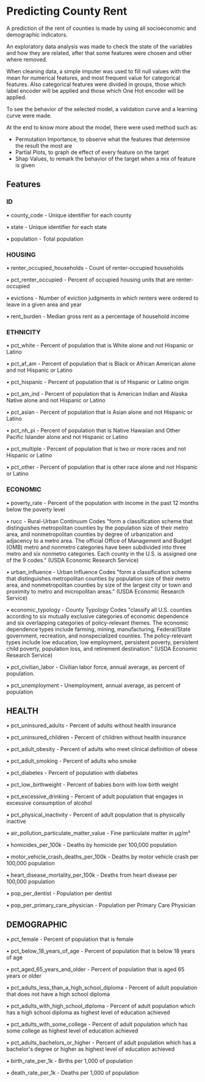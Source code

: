 # Predicting County Rent

A prediction of the rent of counties is made by using all socioeconomic and demographic indicators.

An exploratory data analysis was made to check the state of the variables and how they are related, after that some features were chosen and other where removed.

When cleaning data, a simple imputer was used to fill null values with the mean for numerical features, and most frequent value for categorical features. Also categorical features were divided in groups, those which label encoder will be applied and those which One Hot encoder will be applied.

To see the behavior of the selected model, a validation curve and a learning curve were made.

At the end to know more about the model, there were used method such as:

- Permutation Importance, to observe what the features that determine the result the most are
- Partial Plots, to graph de effect of every feature on the target
- Shap Values, to remark the behavior of the target when a mix of feature is given

## Features

### ID

•	county_code - Unique identifier for each county

•	state - Unique identifier for each state

•	population - Total population 
  
### HOUSING

•	renter_occupied_households - Count of renter-occupied households

•	pct_renter_occupied - Percent of occupied housing units that are renter-occupied

•	evictions - Number of eviction judgments in which renters were ordered to leave in a given area and year

•	rent_burden - Median gross rent as a percentage of household income

### ETHNICITY

•	pct_white - Percent of population that is White alone and not Hispanic or Latino

•	pct_af_am - Percent of population that is Black or African American alone and not Hispanic or Latino

•	pct_hispanic - Percent of population that is of Hispanic or Latino origin

•	pct_am_ind - Percent of population that is American Indian and Alaska Native alone and not Hispanic or Latino

•	pct_asian - Percent of population that is Asian alone and not Hispanic or Latino

•	pct_nh_pi - Percent of population that is Native Hawaiian and Other Pacific Islander alone and not Hispanic or Latino

•	pct_multiple - Percent of population that is two or more races and not Hispanic or Latino

•	pct_other - Percent of population that is other race alone and not Hispanic or Latino

### ECONOMIC

•	poverty_rate - Percent of the population with income in the past 12 months below the poverty level

•	rucc - Rural-Urban Continuum Codes "form a classification scheme that distinguishes metropolitan counties by the population size of their metro area, and nonmetropolitan counties by degree of urbanization and adjacency to a metro area. The official Office of Management and Budget (OMB) metro and nonmetro categories have been subdivided into three metro and six nonmetro categories. Each county in the U.S. is assigned one of the 9 codes." (USDA Economic Research Service)
  
•	urban_influence - Urban Influence Codes "form a classification scheme that distinguishes metropolitan counties by population size of their metro area, and nonmetropolitan counties by size of the largest city or town and proximity to metro and micropolitan areas." (USDA Economic Research Service)

•	economic_typology - County Typology Codes "classify all U.S. counties according to six mutually exclusive categories of economic dependence and six overlapping categories of policy-relevant themes. The economic dependence types include farming, mining, manufacturing, Federal/State government, recreation, and nonspecialized counties. The policy-relevant types include low education, low employment, persistent poverty, persistent child poverty, population loss, and retirement destination." (USDA Economic Research Service)

•	pct_civilian_labor - Civilian labor force, annual average, as percent of population.

•	pct_unemployment - Unemployment, annual average, as percent of population

## HEALTH

•	pct_uninsured_adults - Percent of adults without health insurance

•	pct_uninsured_children - Percent of children without health insurance

•	pct_adult_obesity - Percent of adults who meet clinical definition of obese

•	pct_adult_smoking - Percent of adults who smoke

•	pct_diabetes - Percent of population with diabetes

•	pct_low_birthweight - Percent of babies born with low birth weight

•	pct_excessive_drinking - Percent of adult population that engages in excessive consumption of alcohol

•	pct_physical_inactivity - Percent of adult population that is physically inactive

•	air_pollution_particulate_matter_value - Fine particulate matter in µg/m³

•	homicides_per_100k - Deaths by homicide per 100,000 population

•	motor_vehicle_crash_deaths_per_100k - Deaths by motor vehicle crash per 100,000 population

•	heart_disease_mortality_per_100k - Deaths from heart disease per 100,000 population

•	pop_per_dentist - Population per dentist

•	pop_per_primary_care_physician - Population per Primary Care Physician

## DEMOGRAPHIC

•	pct_female - Percent of population that is female

•	pct_below_18_years_of_age - Percent of population that is below 18 years of age

•	pct_aged_65_years_and_older - Percent of population that is aged 65 years or older

•	pct_adults_less_than_a_high_school_diploma - Percent of adult population that does not have a high school diploma

•	pct_adults_with_high_school_diploma - Percent of adult population which has a high school diploma as highest level of education achieved

•	pct_adults_with_some_college - Percent of adult population which has some college as highest level of education achieved

•	pct_adults_bachelors_or_higher - Percent of adult population which has a bachelor's degree or higher as highest level of education achieved

•	birth_rate_per_1k - Births per 1,000 of population

•	death_rate_per_1k - Deaths per 1,000 of population

